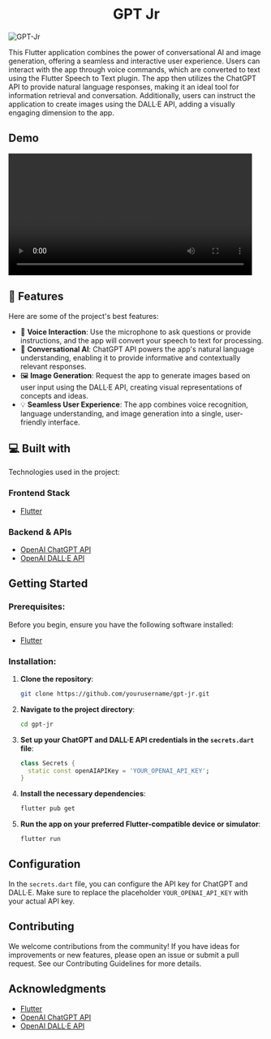 <h1 align="center" id="title">GPT Jr</h1>

![GPT-Jr](https://socialify.git.ci/chiragdhunna/GPT-Jr/image?description=1&font=Source%20Code%20Pro&forks=1&issues=1&language=1&name=1&owner=1&pattern=Solid&pulls=1&stargazers=1&theme=Auto)

<p id="description">This Flutter application combines the power of conversational AI and image generation, offering a seamless and interactive user experience. Users can interact with the app through voice commands, which are converted to text using the Flutter Speech to Text plugin. The app then utilizes the ChatGPT API to provide natural language responses, making it an ideal tool for information retrieval and conversation. Additionally, users can instruct the application to create images using the DALL·E API, adding a visually engaging dimension to the app.</p>

<h2>Demo</h2>

<video  height="240" controls>
  <source src="demo/demo.mp4" type="video/mp4">
  Your browser does not support the video tag.
</video>

<h2>🧐 Features</h2>

Here are some of the project's best features:

- 🎤 **Voice Interaction**: Use the microphone to ask questions or provide instructions, and the app will convert your speech to text for processing.
- 🧠 **Conversational AI**: ChatGPT API powers the app's natural language understanding, enabling it to provide informative and contextually relevant responses.
- 🖼️ **Image Generation**: Request the app to generate images based on user input using the DALL·E API, creating visual representations of concepts and ideas.
- 💡 **Seamless User Experience**: The app combines voice recognition, language understanding, and image generation into a single, user-friendly interface.

<h2>💻 Built with</h2>

Technologies used in the project:

### Frontend Stack

- [Flutter](https://flutter.dev/)

### Backend & APIs

- [OpenAI ChatGPT API](https://beta.openai.com/)
- [OpenAI DALL·E API](https://beta.openai.com/)

<h2>Getting Started</h2>

### Prerequisites:

Before you begin, ensure you have the following software installed:

- [Flutter](https://flutter.dev/docs/get-started/install)

### Installation:

1. **Clone the repository**:

   ```sh
   git clone https://github.com/yourusername/gpt-jr.git
   ```

2. **Navigate to the project directory**:

   ```sh
   cd gpt-jr
   ```

3. **Set up your ChatGPT and DALL·E API credentials in the `secrets.dart` file**:

   ```dart
   class Secrets {
     static const openAIAPIKey = 'YOUR_OPENAI_API_KEY';
   }
   ```

4. **Install the necessary dependencies**:

   ```sh
   flutter pub get
   ```

5. **Run the app on your preferred Flutter-compatible device or simulator**:
   ```sh
   flutter run
   ```

<h2>Configuration</h2>

In the `secrets.dart` file, you can configure the API key for ChatGPT and DALL·E. Make sure to replace the placeholder `YOUR_OPENAI_API_KEY` with your actual API key.

<h2>Contributing</h2>

We welcome contributions from the community! If you have ideas for improvements or new features, please open an issue or submit a pull request. See our Contributing Guidelines for more details.

<h2>Acknowledgments</h2>

- [Flutter](https://flutter.dev/)
- [OpenAI ChatGPT API](https://beta.openai.com/)
- [OpenAI DALL·E API](https://beta.openai.com/)
